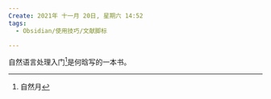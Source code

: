 ```yaml
---
Create: 2021年 十一月 20日, 星期六 14:52
tags: 
  - Obsidian/使用技巧/文献脚标

---
```



自然语言处理入门[^1]是何晗写的一本书。

[^1]:自然月


